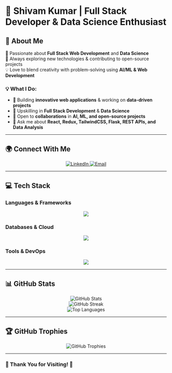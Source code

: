 # **🚀 Shivam Kumar | Full Stack Developer & Data Science Enthusiast**

<!-- <div align="center">
  <img src="https://raw.githubusercontent.com/DeepStacker/DeepStacker/main/banner_github.png" alt="GitHub Banner" width="100%"/>
</div>   -->

## **👋 About Me**  

🌟 Passionate about **Full Stack Web Development** and **Data Science**  
🚀 Always exploring new technologies & contributing to open-source projects  
💡 Love to blend creativity with problem-solving using **AI/ML & Web Development**  

### **💡 What I Do:**  
- 🔭 Building **innovative web applications** & working on **data-driven projects**  
- 🌱 Upskilling in **Full Stack Development** & **Data Science**  
- 🤝 Open to **collaborations** in **AI, ML, and open-source projects**  
- 💬 Ask me about **React, Redux, TailwindCSS, Flask, REST APIs, and Data Analysis**  

---

## **🌍 Connect With Me**  

<p align="center">
  <a href="https://linkedin.com/in/shivam-kumar-a63b0927b/">
    <img src="https://img.shields.io/badge/LinkedIn-%230077B5.svg?style=for-the-badge&logo=linkedin&logoColor=white" alt="LinkedIn"/>
  </a>
  <a href="mailto:svm.singh.01@gmail.com">
    <img src="https://img.shields.io/badge/Email-D14836?style=for-the-badge&logo=gmail&logoColor=white" alt="Email"/>
  </a>
</p>

---

## **💻 Tech Stack**  

### **Languages & Frameworks**  
<p align="center">
  <img src="https://skillicons.dev/icons?i=c,java,js,ts,python,html,css,react,nextjs,redux,tailwind,flask,django,nodejs,express,fastapi" />
</p>

### **Databases & Cloud**  
<p align="center">
  <img src="https://skillicons.dev/icons?i=mongodb,mysql,postgres,aws,vercel,netlify,render" />
</p>

### **Tools & DevOps**  
<p align="center">
  <img src="https://skillicons.dev/icons?i=git,github,figma,canva,postman,vscode" />
</p>

---

## **📊 GitHub Stats**  

<div align="center">
  <picture>
    <source media="(prefers-color-scheme: dark)" srcset="https://github-readme-stats.vercel.app/api?username=DeepStacker&theme=nord">
    <source media="(prefers-color-scheme: light)" srcset="https://github-readme-stats.vercel.app/api?username=DeepStacker&theme=buefy">
    <img alt="GitHub Stats" src="https://github-readme-stats.vercel.app/api?username=DeepStacker&theme=buefy">
  </picture>
</div>  

<div align="center">
  <picture>
    <source media="(prefers-color-scheme: dark)" srcset="https://streak-stats.demolab.com/?user=DeepStacker&theme=nord">
    <source media="(prefers-color-scheme: light)" srcset="https://streak-stats.demolab.com/?user=DeepStacker&theme=buefy">
    <img alt="GitHub Streak" src="https://streak-stats.demolab.com/?user=DeepStacker&theme=buefy">
  </picture>
</div>  

<div align="center">
  <picture>
    <source media="(prefers-color-scheme: dark)" srcset="https://github-readme-stats.vercel.app/api/top-langs?username=DeepStacker&show_icons=true&locale=en&layout=compact&theme=nord">
    <source media="(prefers-color-scheme: light)" srcset="https://github-readme-stats.vercel.app/api/top-langs?username=DeepStacker&show_icons=true&locale=en&layout=compact&theme=buefy">
    <img alt="Top Languages" src="https://github-readme-stats.vercel.app/api/top-langs?username=DeepStacker&show_icons=true&locale=en&layout=compact">
  </picture>
</div>  

---

## **🏆 GitHub Trophies**  

<div align="center">
  <picture>
    <source media="(prefers-color-scheme: dark)" srcset="https://github-profile-trophy.vercel.app/?username=DeepStacker&theme=nord">
    <source media="(prefers-color-scheme: light)" srcset="https://github-profile-trophy.vercel.app/?username=DeepStacker&theme=buefy">
    <img alt="GitHub Trophies" src="https://github-profile-trophy.vercel.app/?username=DeepStacker&theme=buefy">
  </picture>
</div>  

---

<!-- ## **🐍 GitHub Contribution Snake**  

<div align="center">
  <picture>
    <source media="(prefers-color-scheme: dark)" srcset="https://raw.githubusercontent.com/DeepStacker/DeepStacker/output/github-snake-dark.svg">
    <source media="(prefers-color-scheme: light)" srcset="https://raw.githubusercontent.com/DeepStacker/DeepStacker/output/github-snake.svg">
    <img alt="GitHub Snake" src="https://raw.githubusercontent.com/DeepStacker/DeepStacker/output/github-snake.svg">
  </picture>
</div>  

--- -->
<!-- 
## **👀 Profile Views**  

<p align="center">
  <img src="https://visitcount.itsvg.in/api?id=DeepStacker&icon=0&color=0" alt="Profile Views"/>
</p>

--- -->

### **🎯 Thank You for Visiting! 🚀**  
